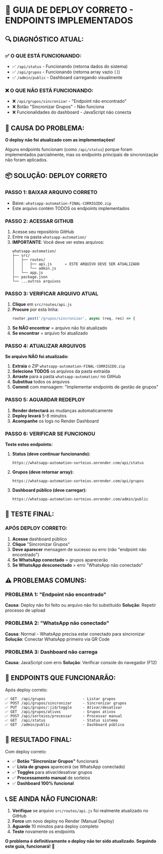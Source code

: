 # 🚀 GUIA DE DEPLOY CORRETO - ENDPOINTS IMPLEMENTADOS

## 🔍 **DIAGNÓSTICO ATUAL:**

### **✅ O QUE ESTÁ FUNCIONANDO:**
- ✅ `/api/status` - Funcionando (retorna dados do sistema)
- ✅ `/api/grupos` - Funcionando (retorna array vazio `[]`)
- ✅ `/admin/public` - Dashboard carregando visualmente

### **❌ O QUE NÃO ESTÁ FUNCIONANDO:**
- ❌ `/api/grupos/sincronizar` - "Endpoint não encontrado"
- ❌ Botão "Sincronizar Grupos" - Não funciona
- ❌ Funcionalidades do dashboard - JavaScript não conecta

## 🎯 **CAUSA DO PROBLEMA:**

**O deploy não foi atualizado com as implementações!**

Alguns endpoints funcionam (como `/api/status`) porque foram implementados parcialmente, mas os endpoints principais de sincronização não foram aplicados.

## 📦 **SOLUÇÃO: DEPLOY CORRETO**

### **PASSO 1: BAIXAR ARQUIVO CORRETO**
- Baixe: `whatsapp-automation-FINAL-CORRIGIDO.zip`
- Este arquivo contém TODOS os endpoints implementados

### **PASSO 2: ACESSAR GITHUB**
1. Acesse seu repositório GitHub
2. Entre na pasta `whatsapp-automation/`
3. **IMPORTANTE**: Você deve ver estes arquivos:
   ```
   whatsapp-automation/
   ├── src/
   │   ├── routes/
   │   │   ├── api.js      ← ESTE ARQUIVO DEVE SER ATUALIZADO
   │   │   └── admin.js
   │   └── app.js
   ├── package.json
   └── ...outros arquivos
   ```

### **PASSO 3: VERIFICAR ARQUIVO ATUAL**
1. **Clique** em `src/routes/api.js`
2. **Procure** por esta linha:
   ```javascript
   router.post('/grupos/sincronizar', async (req, res) => {
   ```
3. **Se NÃO encontrar** = arquivo não foi atualizado
4. **Se encontrar** = arquivo foi atualizado

### **PASSO 4: ATUALIZAR ARQUIVOS**
**Se arquivo NÃO foi atualizado:**
1. **Extraia** o ZIP `whatsapp-automation-FINAL-CORRIGIDO.zip`
2. **Selecione TODOS** os arquivos da pasta extraída
3. **Arraste** para a pasta `whatsapp-automation/` no GitHub
4. **Substitua** todos os arquivos
5. **Commit** com mensagem: "Implementar endpoints de gestão de grupos"

### **PASSO 5: AGUARDAR REDEPLOY**
1. **Render detectará** as mudanças automaticamente
2. **Deploy levará** 5-8 minutos
3. **Acompanhe** os logs no Render Dashboard

### **PASSO 6: VERIFICAR SE FUNCIONOU**
**Teste estes endpoints:**

1. **Status (deve continuar funcionando):**
   ```
   https://whatsapp-automation-sorteios.onrender.com/api/status
   ```

2. **Grupos (deve retornar array):**
   ```
   https://whatsapp-automation-sorteios.onrender.com/api/grupos
   ```

3. **Dashboard público (deve carregar):**
   ```
   https://whatsapp-automation-sorteios.onrender.com/admin/public
   ```

## 🧪 **TESTE FINAL:**

### **APÓS DEPLOY CORRETO:**
1. **Acesse** dashboard público
2. **Clique** "Sincronizar Grupos"
3. **Deve aparecer** mensagem de sucesso ou erro (não "endpoint não encontrado")
4. **Se WhatsApp conectado** = grupos aparecerão
5. **Se WhatsApp desconectado** = erro "WhatsApp não conectado"

## ⚠️ **PROBLEMAS COMUNS:**

### **PROBLEMA 1: "Endpoint não encontrado"**
**Causa**: Deploy não foi feito ou arquivo não foi substituído
**Solução**: Repetir processo de upload

### **PROBLEMA 2: "WhatsApp não conectado"**
**Causa**: Normal - WhatsApp precisa estar conectado para sincronizar
**Solução**: Conectar WhatsApp primeiro via QR Code

### **PROBLEMA 3: Dashboard não carrega**
**Causa**: JavaScript com erro
**Solução**: Verificar console do navegador (F12)

## 🎯 **ENDPOINTS QUE FUNCIONARÃO:**

Após deploy correto:
```
✅ GET  /api/grupos                 - Listar grupos
✅ POST /api/grupos/sincronizar     - Sincronizar grupos
✅ PUT  /api/grupos/:jid/toggle     - Ativar/desativar
✅ GET  /api/grupos/ativos          - Grupos ativos
✅ POST /api/sorteios/processar     - Processar manual
✅ GET  /api/status                 - Status sistema
✅ GET  /admin/public               - Dashboard público
```

## 🚀 **RESULTADO FINAL:**

Com deploy correto:
- ✅ **Botão "Sincronizar Grupos"** funcionará
- ✅ **Lista de grupos** aparecerá (se WhatsApp conectado)
- ✅ **Toggles** para ativar/desativar grupos
- ✅ **Processamento manual** de sorteios
- ✅ **Dashboard 100% funcional**

## 📞 **SE AINDA NÃO FUNCIONAR:**

1. **Verifique** se arquivo `src/routes/api.js` foi realmente atualizado no GitHub
2. **Force** um novo deploy no Render (Manual Deploy)
3. **Aguarde** 10 minutos para deploy completo
4. **Teste** novamente os endpoints

**O problema é definitivamente o deploy não ter sido atualizado. Seguindo este guia, funcionará!** 🎯

